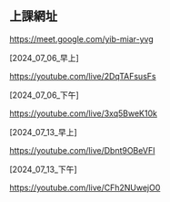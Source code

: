 ## 上課網址

https://meet.google.com/yib-miar-yvg

[2024_07_06_早上]

https://youtube.com/live/2DqTAFsusFs

[2024_07_06_下午]

https://youtube.com/live/3xq5BweK10k

[2024_07_13_早上]

https://youtube.com/live/Dbnt9OBeVFI

[2024_07_13_下午]

https://youtube.com/live/CFh2NUwejO0


